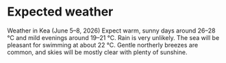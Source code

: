 # Expected weather

Weather in Kea (June 5–8, 2026)
Expect warm, sunny days around 26–28 °C and mild evenings around 19–21 °C. Rain is very unlikely. The sea will be pleasant for swimming at about 22 °C. Gentle northerly breezes are common, and skies will be mostly clear with plenty of sunshine.